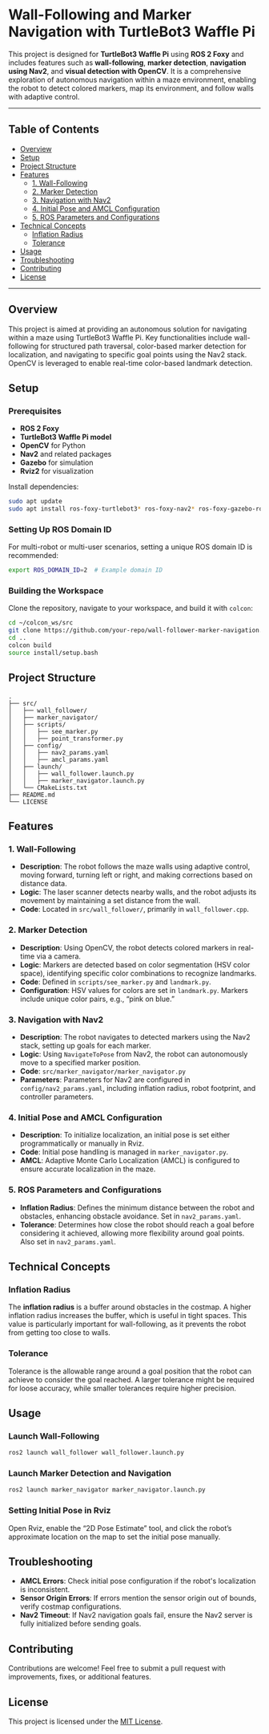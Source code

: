 # Wall-Following and Marker Navigation with TurtleBot3 Waffle Pi

This project is designed for **TurtleBot3 Waffle Pi** using **ROS 2 Foxy** and includes features such as **wall-following**, **marker detection**, **navigation using Nav2**, and **visual detection with OpenCV**. It is a comprehensive exploration of autonomous navigation within a maze environment, enabling the robot to detect colored markers, map its environment, and follow walls with adaptive control.

---

## Table of Contents

- [Overview](#overview)
- [Setup](#setup)
- [Project Structure](#project-structure)
- [Features](#features)
  - [1. Wall-Following](#1-wall-following)
  - [2. Marker Detection](#2-marker-detection)
  - [3. Navigation with Nav2](#3-navigation-with-nav2)
  - [4. Initial Pose and AMCL Configuration](#4-initial-pose-and-amcl-configuration)
  - [5. ROS Parameters and Configurations](#5-ros-parameters-and-configurations)
- [Technical Concepts](#technical-concepts)
  - [Inflation Radius](#inflation-radius)
  - [Tolerance](#tolerance)
- [Usage](#usage)
- [Troubleshooting](#troubleshooting)
- [Contributing](#contributing)
- [License](#license)

---

## Overview

This project is aimed at providing an autonomous solution for navigating within a maze using TurtleBot3 Waffle Pi. Key functionalities include wall-following for structured path traversal, color-based marker detection for localization, and navigating to specific goal points using the Nav2 stack. OpenCV is leveraged to enable real-time color-based landmark detection.

## Setup

### Prerequisites

- **ROS 2 Foxy**
- **TurtleBot3 Waffle Pi model**
- **OpenCV** for Python
- **Nav2** and related packages
- **Gazebo** for simulation
- **Rviz2** for visualization

Install dependencies:

```bash
sudo apt update
sudo apt install ros-foxy-turtlebot3* ros-foxy-nav2* ros-foxy-gazebo-ros-pkgs python3-opencv
```

### Setting Up ROS Domain ID

For multi-robot or multi-user scenarios, setting a unique ROS domain ID is recommended:

```bash
export ROS_DOMAIN_ID=2  # Example domain ID
```

### Building the Workspace

Clone the repository, navigate to your workspace, and build it with `colcon`:

```bash
cd ~/colcon_ws/src
git clone https://github.com/your-repo/wall-follower-marker-navigation.git
cd ..
colcon build
source install/setup.bash
```

## Project Structure

```
.
├── src/
│   ├── wall_follower/
│   ├── marker_navigator/
│   ├── scripts/
│   │   ├── see_marker.py
│   │   ├── point_transformer.py
│   ├── config/
│   │   ├── nav2_params.yaml
│   │   ├── amcl_params.yaml
│   ├── launch/
│   │   ├── wall_follower.launch.py
│   │   ├── marker_navigator.launch.py
│   └── CMakeLists.txt
├── README.md
└── LICENSE
```

## Features

### 1. Wall-Following

- **Description**: The robot follows the maze walls using adaptive control, moving forward, turning left or right, and making corrections based on distance data.
- **Logic**: The laser scanner detects nearby walls, and the robot adjusts its movement by maintaining a set distance from the wall.
- **Code**: Located in `src/wall_follower/`, primarily in `wall_follower.cpp`.

### 2. Marker Detection

- **Description**: Using OpenCV, the robot detects colored markers in real-time via a camera.
- **Logic**: Markers are detected based on color segmentation (HSV color space), identifying specific color combinations to recognize landmarks.
- **Code**: Defined in `scripts/see_marker.py` and `landmark.py`.
- **Configuration**: HSV values for colors are set in `landmark.py`. Markers include unique color pairs, e.g., “pink on blue.”

### 3. Navigation with Nav2

- **Description**: The robot navigates to detected markers using the Nav2 stack, setting up goals for each marker.
- **Logic**: Using `NavigateToPose` from Nav2, the robot can autonomously move to a specified marker position.
- **Code**: `src/marker_navigator/marker_navigator.py`
- **Parameters**: Parameters for Nav2 are configured in `config/nav2_params.yaml`, including inflation radius, robot footprint, and controller parameters.

### 4. Initial Pose and AMCL Configuration

- **Description**: To initialize localization, an initial pose is set either programmatically or manually in Rviz.
- **Code**: Initial pose handling is managed in `marker_navigator.py`.
- **AMCL**: Adaptive Monte Carlo Localization (AMCL) is configured to ensure accurate localization in the maze.

### 5. ROS Parameters and Configurations

- **Inflation Radius**: Defines the minimum distance between the robot and obstacles, enhancing obstacle avoidance. Set in `nav2_params.yaml`.
- **Tolerance**: Determines how close the robot should reach a goal before considering it achieved, allowing more flexibility around goal points. Also set in `nav2_params.yaml`.

## Technical Concepts

### Inflation Radius

The **inflation radius** is a buffer around obstacles in the costmap. A higher inflation radius increases the buffer, which is useful in tight spaces. This value is particularly important for wall-following, as it prevents the robot from getting too close to walls.

### Tolerance

Tolerance is the allowable range around a goal position that the robot can achieve to consider the goal reached. A larger tolerance might be required for loose accuracy, while smaller tolerances require higher precision.

## Usage

### Launch Wall-Following

```bash
ros2 launch wall_follower wall_follower.launch.py
```

### Launch Marker Detection and Navigation

```bash
ros2 launch marker_navigator marker_navigator.launch.py
```

### Setting Initial Pose in Rviz

Open Rviz, enable the “2D Pose Estimate” tool, and click the robot’s approximate location on the map to set the initial pose manually.

## Troubleshooting

- **AMCL Errors**: Check initial pose configuration if the robot's localization is inconsistent.
- **Sensor Origin Errors**: If errors mention the sensor origin out of bounds, verify costmap configurations.
- **Nav2 Timeout**: If Nav2 navigation goals fail, ensure the Nav2 server is fully initialized before sending goals.

## Contributing

Contributions are welcome! Feel free to submit a pull request with improvements, fixes, or additional features.

## License

This project is licensed under the [MIT License](LICENSE).

